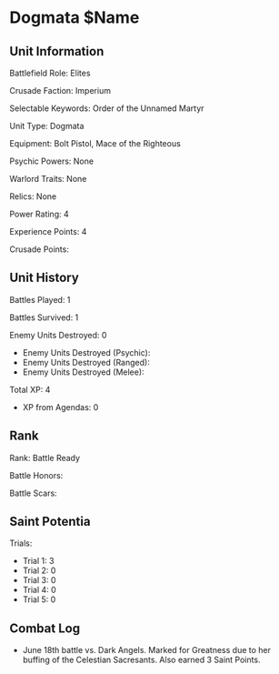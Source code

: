 Dogmata $Name
====

Unit Information
----

Battlefield Role: Elites

Crusade Faction: Imperium

Selectable Keywords: Order of the Unnamed Martyr

Unit Type: Dogmata

Equipment: Bolt Pistol, Mace of the Righteous

Psychic Powers: None

Warlord Traits: None

Relics: None

Power Rating: 4

Experience Points: 4

Crusade Points:


Unit History
---
Battles Played: 1

Battles Survived: 1

Enemy Units Destroyed: 0
* Enemy Units Destroyed (Psychic):
* Enemy Units Destroyed (Ranged):
* Enemy Units Destroyed (Melee):

Total XP: 4
* XP from Agendas: 0

Rank
----
Rank: Battle Ready

Battle Honors:

Battle Scars:

Saint Potentia
----
Trials:
* Trial 1: 3
* Trial 2: 0
* Trial 3: 0
* Trial 4: 0
* Trial 5: 0


Combat Log
---
* June 18th battle vs. Dark Angels. Marked for Greatness due to her buffing of the Celestian Sacresants. Also earned 3 Saint Points.